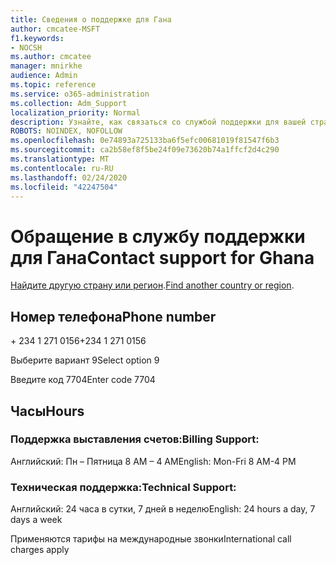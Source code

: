 ```yaml
---
title: Сведения о поддержке для Гана
author: cmcatee-MSFT
f1.keywords:
- NOCSH
ms.author: cmcatee
manager: mnirkhe
audience: Admin
ms.topic: reference
ms.service: o365-administration
ms.collection: Adm_Support
localization_priority: Normal
description: Узнайте, как связаться со службой поддержки для вашей страны или региона.
ROBOTS: NOINDEX, NOFOLLOW
ms.openlocfilehash: 0e74893a725133ba6f5efc00681019f81547f6b3
ms.sourcegitcommit: ca2b58ef8f5be24f09e73620b74a1ffcf2d4c290
ms.translationtype: MT
ms.contentlocale: ru-RU
ms.lasthandoff: 02/24/2020
ms.locfileid: "42247504"
---
```

# <a name="contact-support-for-ghana"></a><span data-ttu-id="64fc2-103">Обращение в службу поддержки для Гана</span><span class="sxs-lookup"><span data-stu-id="64fc2-103">Contact support for Ghana</span></span>

<span data-ttu-id="64fc2-104">[Найдите другую страну или регион](../contact-support-for-business-products.md).</span><span class="sxs-lookup"><span data-stu-id="64fc2-104">[Find another country or region](../contact-support-for-business-products.md).</span></span>

## <a name="phone-number"></a><span data-ttu-id="64fc2-105">Номер телефона</span><span class="sxs-lookup"><span data-stu-id="64fc2-105">Phone number</span></span>
<span data-ttu-id="64fc2-106">+ 234 1 271 0156</span><span class="sxs-lookup"><span data-stu-id="64fc2-106">+234 1 271 0156</span></span>

<span data-ttu-id="64fc2-107">Выберите вариант 9</span><span class="sxs-lookup"><span data-stu-id="64fc2-107">Select option 9</span></span>

<span data-ttu-id="64fc2-108">Введите код 7704</span><span class="sxs-lookup"><span data-stu-id="64fc2-108">Enter code 7704</span></span>

## <a name="hours"></a><span data-ttu-id="64fc2-109">Часы</span><span class="sxs-lookup"><span data-stu-id="64fc2-109">Hours</span></span>
### <a name="billing-support"></a><span data-ttu-id="64fc2-110">Поддержка выставления счетов:</span><span class="sxs-lookup"><span data-stu-id="64fc2-110">Billing Support:</span></span>

<span data-ttu-id="64fc2-111">Английский: Пн – Пятница 8 AM – 4 AM</span><span class="sxs-lookup"><span data-stu-id="64fc2-111">English: Mon-Fri 8 AM-4 PM</span></span>

### <a name="technical-support"></a><span data-ttu-id="64fc2-112">Техническая поддержка:</span><span class="sxs-lookup"><span data-stu-id="64fc2-112">Technical Support:</span></span>

<span data-ttu-id="64fc2-113">Английский: 24 часа в сутки, 7 дней в неделю</span><span class="sxs-lookup"><span data-stu-id="64fc2-113">English: 24 hours a day, 7 days a week</span></span>

<span data-ttu-id="64fc2-114">Применяются тарифы на международные звонки</span><span class="sxs-lookup"><span data-stu-id="64fc2-114">International call charges apply</span></span>